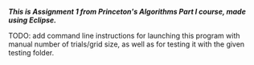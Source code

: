 ***This is Assignment 1 from Princeton's Algorithms Part I course, made using Eclipse.***

TODO: add command line instructions for launching this program with manual number of trials/grid size, as well as for testing it with the given testing folder.
